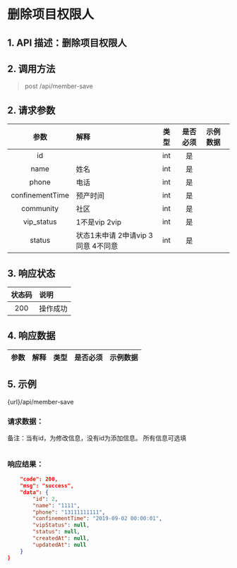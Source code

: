# 删除项目权限人

## 1. API 描述：删除项目权限人


## 2. 调用方法

> post /api/member-save

## 2. 请求参数

参数 | 解释 | 类型 | 是否必须 | 示例数据
:---:|:---|:---:|:---:|:---
id |  | int | 是 | 
name | 姓名 | int | 是 | 
phone | 电话 | int | 是 | 
confinementTime | 预产时间 | int | 是 | 
community | 社区 | int | 是 | 
vip_status | 1不是vip    2vip | int | 是 | 
status | 状态1未申请    2申请vip    3同意   4不同意 | int | 是 | 


## 3. 响应状态

状态码 | 说明
:---:|:---
200 | 操作成功


## 4. 响应数据

参数 | 解释 | 类型 | 是否必须 | 示例数据
:---:|:---|:---:|:---:|:---



## 5. 示例
{url}/api/member-save

### 请求数据：

备注：当有id，为修改信息，没有id为添加信息。
所有信息可选填

```json

```


### 响应结果：




```json
    "code": 200,
    "msg": "success",
    "data": {
        "id": 2,
        "name": "1111",
        "phone": "13111111111",
        "confinementTime": "2019-09-02 00:00:01",
        "vipStatus": null,
        "status": null,
        "createdAt": null,
        "updatedAt": null
    }
}
```

